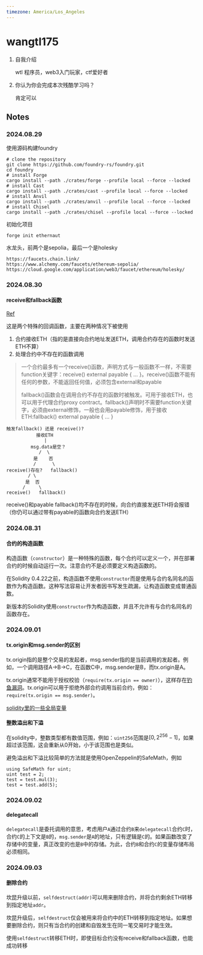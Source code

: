 ```yaml
---
timezone: America/Los_Angeles
---
```

# wangtl175

1. 自我介绍

   wtl 程序员，web3入门玩家，ctf爱好者
2. 你认为你会完成本次残酷学习吗？

   肯定可以

## Notes

<!-- Content_START -->

### 2024.08.29

使用源码构建foundry

```shell
# clone the repository
git clone https://github.com/foundry-rs/foundry.git
cd foundry
# install Forge
cargo install --path ./crates/forge --profile local --force --locked
# install Cast
cargo install --path ./crates/cast --profile local --force --locked
# install Anvil
cargo install --path ./crates/anvil --profile local --force --locked
# install Chisel
cargo install --path ./crates/chisel --profile local --force --locked
```

初始化项目

```shell
forge init ethernaut
```

水龙头，前两个是sepolia，最后一个是holesky

```shell
https://faucets.chain.link/
https://www.alchemy.com/faucets/ethereum-sepolia/
https://cloud.google.com/application/web3/faucet/ethereum/holesky/
```

### 2024.08.30

#### receive和fallback函数

[Ref](https://www.wtf.academy/docs/solidity-102/Fallback/)

这是两个特殊的回调函数，主要在两种情况下被使用

1. 合约接收ETH（指的是直接向合约地址发送ETH，调用合约存在的函数时发送ETH不算）
2. 处理合约中不存在的函数调用

> 一个合约最多有一个receive()函数，声明方式与一般函数不一样，不需要function关键字：receive() external payable { ... }。receive()函数不能有任何的参数，不能返回任何值，必须包含external和payable
>
> fallback()函数会在调用合约不存在的函数时被触发。可用于接收ETH，也可以用于代理合约proxy contract。fallback()声明时不需要function关键字，必须由external修饰，一般也会用payable修饰，用于接收ETH:fallback() external payable { ... }

```
触发fallback() 还是 receive()?
           接收ETH
              |
         msg.data是空？
            /  \
          是    否
          /      \
receive()存在?   fallback()
        / \
       是  否
      /     \
receive()   fallback()
```

receive()和payable fallback()均不存在的时候，向合约直接发送ETH将会报错（你仍可以通过带有payable的函数向合约发送ETH）

### 2024.08.31

#### 合约的构造函数

构造函数（`constructor`）是一种特殊的函数，每个合约可以定义一个，并在部署合约的时候自动运行一次。注意合约不是必须要定义构造函数的。

在Solidity 0.4.22之前，构造函数不使用`constructor`而是使用与合约名同名的函数作为构造函数。这种写法容易让开发者因书写发生疏漏，让构造函数变成普通函数。

新版本的Solidity使用`constructor`作为构造函数，并且不允许有与合约名同名的函数存在。

### 2024.09.01

#### tx.origin和msg.sender的区别

tx.origin指的是整个交易的发起者，msg.sender指的是当前调用的发起者。例如，一个调用路径A->B->C，在函数C中，msg.sender是B，而tx.origin是A。

tx.origin通常不能用于授权校验（`require(tx.origin == owner)`），这样存在[钓鱼漏洞](https://github.com/AmazingAng/WTF-Solidity/blob/main/S12_TxOrigin/readme.md)。tx.origin可以用于拒绝外部合约调用当前合约，例如：`require(tx.origin == msg.sender)`。

[solidity里的一些全局变量](https://solidity-cn.readthedocs.io/zh/latest/units-and-global-variables.html#block-and-transaction-properties)

#### 整数溢出和下溢

在solidity中，整数类型都有数值范围，例如：`uint256`范围是$[0,2^{256}-1]$，如果超过该范围，这会重新从0开始，小于该范围也是类似。

避免溢出和下溢比较简单的方法就是使用OpenZeppelin的SafeMath，例如

```solidity
using SafeMath for uint;
uint test = 2;
test = test.mul(3);
test = test.add(5);
```

### 2024.09.02

#### delegatecall

`delegatecall`是委托调用的意思，考虑用户`A`通过合约`B`来`delegatecall`合约`C`时，合约`C`的上下文是`B`的，`msg.sender`是`A`的地址，只有逻辑是`C`的。如果函数改变了存储中的变量，真正改变的也是`B`中的存储。为此，合约`B`和合约`C`的变量存储布局必须相同。


### 2024.09.03

#### 删除合约

坎昆升级以前，`selfdestruct(addr)`可以用来删除合约，并将合约剩余ETH转移到指定地址`addr`。

坎昆升级后，`selfdestruct`仅会被用来将合约中的ETH转移到指定地址。如果想要删除合约，则只有当合约的创建和自毁发生在同一笔交易时才能生效。

使用`selfdestruct`转移ETH时，即使目标合约没有receive和fallback函数，也能成功转移

<!-- Content_END -->
